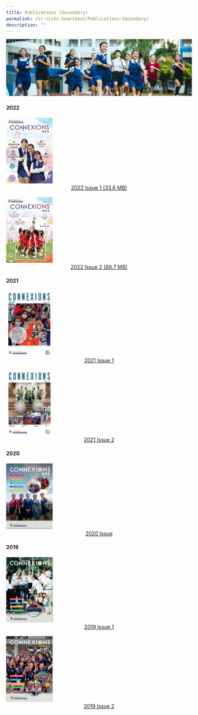 ```yaml
---
title: Publications (Secondary)
permalink: /st-nicks-heartbeat/Publications-Secondary/
description: ""
---
```

![](/images/01%20Banner%20Photos/subpage%2002%20St%20Nicks%20Heartbeat.jpg)

#### 2022

<img src="/images/03%20St%20Nicks%20Heartbeat/Connexions%202022%20Issue%201%20Cover.jpg" style= "width: 25%;" >

<div style="text-align:center">    
<a href="insertpdflink">2022 Issue 1 (33.6 MB)</a>
</div>
<br>

<img src="/images/03%20St%20Nicks%20Heartbeat/Connexions%202022%20Issue%202.png" style= "width: 25%;" >

<div style="text-align:center">    
<a href="insertpdflink">2022 Issue 2 (89.7 MB)</a>
</div>

#### 2021 

<img src="/images/03%20St%20Nicks%20Heartbeat/Connexion%202021.jpeg" style= "width: 25%;" >

<div style="text-align:center">    
<a href="https://issuu.com/touche-design/docs/connexions_2021_issue_1">2021 Issue 1</a>
</div>
<br>

<img src="/images/03%20St%20Nicks%20Heartbeat/Connexions%202.jpeg" style= "width: 25%;" >

<div style="text-align:center">    
<a href="https://issuu.com/touche-design/docs/connexions_2021_issue_2">2021 Issue 2</a>
</div>

#### 2020 

<img src="/images/03%20St%20Nicks%20Heartbeat/Connexion%202020.jpeg" style= "width: 25%;" >

<div style="text-align:center">    
<a href="https://issuu.com/sngscorpcomms/docs/sngs_connexions_2020">2020 Issue </a>
</div>

#### 2019 

<img src="/images/03%20St%20Nicks%20Heartbeat/Connexions%201.png" style= "width: 25%;" >

<div style="text-align:center">    
<a href="insertpdflink">2019 Issue 1 </a>
</div>
<br>

<img src="/images/03%20St%20Nicks%20Heartbeat/Connexions%202.png" style= "width: 25%;" >

<div style="text-align:center">    
<a href="insertpdflink">2019 Issue 2 </a>
</div>